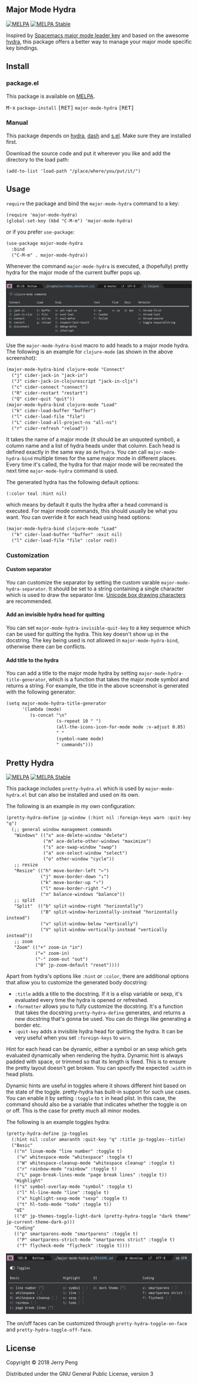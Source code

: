 
## Major Mode Hydra

[![MELPA](https://melpa.org/packages/major-mode-hydra-badge.svg)](https://melpa.org/#/major-mode-hydra)
[![MELPA Stable](https://stable.melpa.org/packages/major-mode-hydra-badge.svg)](https://stable.melpa.org/#/major-mode-hydra)

Inspired by [Spacemacs major mode leader
key](http://spacemacs.org/doc/DOCUMENTATION.html#major-mode-leader-key)
and based on the awesome [hydra](https://github.com/abo-abo/hydra),
this package offers a better way to manage your major mode specific
key bindings.

## Install

### package.el

This package is available on [MELPA](https://melpa.org).

<kbd>M-x</kbd> `package-install` <kbd>[RET]</kbd> `major-mode-hydra` <kbd>[RET]</kbd>

### Manual

This package depends on [hydra](https://github.com/abo-abo/hydra),
[dash](https://github.com/magnars/dash.el) and
[s.el](https://github.com/magnars/s.el). Make sure they are installed
first.

Download the source code and put it wherever you like and add the
directory to the load path:

```elisp
(add-to-list 'load-path "/place/where/you/put/it/")
```

## Usage

`require` the package and bind the `major-mode-hydra` command to a key:

```elisp
(require 'major-mode-hydra)
(global-set-key (kbd "C-M-m") 'major-mode-hydra)
```

or if you prefer `use-package`:

```elisp
(use-package major-mode-hydra
  :bind
  ("C-M-m" . major-mode-hydra))
```

Whenever the command `major-mode-hydra` is executed, a (hopefully)
pretty hydra for the major mode of the current buffer pops up.

![example1](screenshots/example1.png)

Use the `major-mode-hydra-bind` macro to add heads to a major mode
hydra. The following is an example for `clojure-mode` (as shown in the
above screenshot):

```elisp
(major-mode-hydra-bind clojure-mode "Connect"
  ("j" cider-jack-in "jack-in")
  ("J" cider-jack-in-clojurescript "jack-in-cljs")
  ("c" cider-connect "connect")
  ("R" cider-restart "restart")
  ("Q" cider-quit "quit"))
(major-mode-hydra-bind clojure-mode "Load"
  ("k" cider-load-buffer "buffer")
  ("l" cider-load-file "file")
  ("L" cider-load-all-project-ns "all-ns")
  ("r" cider-refresh "reload"))
```

It takes the name of a major mode (it should be an unquoted symbol), a
column name and a list of hydra heads under that column. Each head is
defined exactly in the same way as `defhydra`. You can call
`major-mode-hydra-bind` multiple times for the same major mode in
different places. Every time it's called, the hydra for that major
mode will be recreated the next time `major-mode-hydra` command is
used.

The generated hydra has the following default options:

```elisp
(:color teal :hint nil)
```

which means by default it quits the hydra after a head command is
executed. For major mode commands, this should usually be what you
want. You can override it for each head using head options:

```elisp
(major-mode-hydra-bind clojure-mode "Load"
  ("k" cider-load-buffer "buffer" :exit nil)
  ("l" cider-load-file "file" :color red))
```


### Customization

#### Custom separator

You can customize the separator by setting the custom varable
`major-mode-hydra-separator`. It should be set to a string containing
a single character which is used to draw the separator line. [Unicode
box drawing
characters](https://en.wikipedia.org/wiki/Box-drawing_character) are
recommended.

#### Add an invisible hydra head for quitting

You can set `major-mode-hydra-invisible-quit-key` to a key sequence
which can be used for quitting the hydra. This key doesn't show up in
the docstring. The key being used is not allowed in
`major-mode-hydra-bind`, otherwise there can be conflicts.

#### Add title to the hydra

You can add a title to the major mode hydra by setting
`major-mode-hydra-title-generator`, which is a function that takes the
major mode symbol and returns a string. For example, the title in the
above screenshot is generated with the following generator:

``` elisp
(setq major-mode-hydra-title-generator
      '(lambda (mode)
         (s-concat "\n"
                   (s-repeat 10 " ")
                   (all-the-icons-icon-for-mode mode :v-adjust 0.05)
                   " "
                   (symbol-name mode)
                   " commands")))
```

## Pretty Hydra

[![MELPA](https://melpa.org/packages/pretty-hydra-badge.svg)](https://melpa.org/#/pretty-hydra)
[![MELPA Stable](https://stable.melpa.org/packages/pretty-hydra-badge.svg)](https://stable.melpa.org/#/pretty-hydra)

This package includes `pretty-hydra.el` which is used by
`major-mode-hydra.el` but can also be installed and used on its own.

The following is an example in my own configuration:

```elisp
(pretty-hydra-define jp-window (:hint nil :foreign-keys warn :quit-key "q")
  (;; general window management commands
   "Windows" (("x" ace-delete-window "delete")
              ("m" ace-delete-other-windows "maximize")
              ("s" ace-swap-window "swap")
              ("a" ace-select-window "select")
              ("o" other-window "cycle"))
   ;; resize
   "Resize" (("h" move-border-left "←")
             ("j" move-border-down "↓")
             ("k" move-border-up "↑")
             ("l" move-border-right "→")
             ("n" balance-windows "balance"))
   ;; split
   "Split"  (("b" split-window-right "horizontally")
             ("B" split-window-horizontally-instead "horizontally instead")
             ("v" split-window-below "vertically")
             ("V" split-window-vertically-instead "vertically instead"))
   ;; zoom
   "Zoom" (("+" zoom-in "in")
           ("=" zoom-in)
           ("-" zoom-out "out")
           ("0" jp-zoom-default "reset"))))
```

Apart from hydra's options like `:hint` or `:color`, there are
additional options that allow you to customize the generated body
docstring:

- `:title` adds a title to the docstring. If it is a elisp variable or
  sexp, it's evaluated every time the hydra is opened or refreshed.
- `:formatter` allows you to fully customize the docstring. It's a
  function that takes the docstring `pretty-hydra-define` generates,
  and returns a new docstring that's gonna be used. You can do things
  like generating a border etc.
- `:quit-key` adds a invisible hydra head for quitting the hydra. It
  can be very useful when you set `:foreign-keys` to `warn`.

Hint for each head can be dynamic, either a symbol or an sexp which
gets evaluated dynamically when rendering the hydra. Dynamic hint is
always padded with space, or trimmed so that its length is fixed. This
is to ensure the pretty layout doesn't get broken. You can specify the
expected `:width` in head plists.

Dynamic hints are useful in toggles where it shows different hint
based on the state of the toggle. pretty-hydra has built-in support
for such use cases. You can enable it by setting `:toggle` to `t` in head
plist. In this case, the command should also be a variable that
indicates whether the toggle is on or off. This is the case for pretty
much all minor modes.

The following is an example toggles hydra:

``` elisp
(pretty-hydra-define jp-toggles
  (:hint nil :color amaranth :quit-key "q" :title jp-toggles--title)
  ("Basic"
   (("n" linum-mode "line number" :toggle t)
    ("w" whitespace-mode "whitespace" :toggle t)
    ("W" whitespace-cleanup-mode "whitespace cleanup" :toggle t)
    ("r" rainbow-mode "rainbow" :toggle t)
    ("L" page-break-lines-mode "page break lines" :toggle t))
   "Highlight"
   (("s" symbol-overlay-mode "symbol" :toggle t)
    ("l" hl-line-mode "line" :toggle t)
    ("x" highlight-sexp-mode "sexp" :toggle t)
    ("t" hl-todo-mode "todo" :toggle t))
   "UI"
   (("d" jp-themes-toggle-light-dark (pretty-hydra-toggle "dark theme" jp-current-theme-dark-p)))
   "Coding"
   (("p" smartparens-mode "smartparens" :toggle t)
    ("P" smartparens-strict-mode "smartparens strict" :toggle t)
    ("f" flycheck-mode "flycheck" :toggle t))))
```

![example2](screenshots/example2.png)

The on/off faces can be customized through
`pretty-hydra-toggle-on-face` and `pretty-hydra-toggle-off-face`.

## License

Copyright © 2018 Jerry Peng

Distributed under the GNU General Public License, version 3
